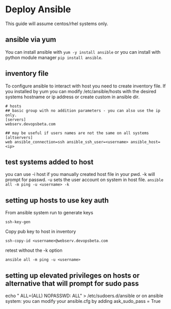 # Deploy Ansible
This guide will assume centos/rhel systems only.

## ansible via yum
You can install ansible with `yum -y install ansible` or you can install with python module manager `pip install ansible`.

## inventory file
To configure ansible to interact with host you need to create inventory file. If you installed by yum you can modify /etc/ansible/hosts with the desired systems hostname or ip address or create custom in ansible dir.
```
# hosts
## basic group with no addition parameters - you can also use the ip only.
[servers]
webserv.devopsbeta.com

## may be useful if users names are not the same on all systems
[altservers]
web ansible_connection=ssh ansible_ssh_user=<username> ansible_host=<ip>
```
## test systems added to host
you can use -i host if you manually created host file in your pwd. -k will prompt for passwd. -u sets the user account on system in host file.
`ansible all -m ping -u <username> -k`

## setting up hosts to use key auth
From ansible system run to generate keys
```
ssh-key-gen
```
Copy pub key to host in inventory
```
ssh-copy-id <username>@webserv.devopsbeta.com
```
retest without the -k option
```
ansible all -m ping -u <username>
```

## setting up elevated privileges on hosts or alternative that will prompt for sudo pass
echo "<username>   ALL=(ALL)       NOPASSWD: ALL" > /etc/sudoers.d/ansible
or 
on ansible system: 
you can modify your ansible.cfg by adding 
ask_sudo_pass = True
  
